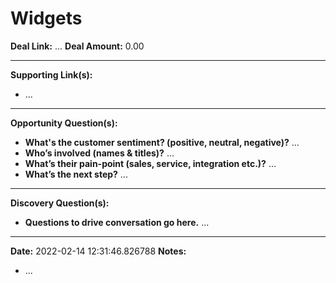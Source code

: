 # Widgets

**Deal Link:** ...
**Deal Amount:** 0.00

- - -

**Supporting Link(s):**

* ...

- - -

**Opportunity Question(s):**

* **What's the customer sentiment? (positive, neutral, negative)?**
...
* **Who’s involved (names & titles)?**
...
* **What’s their pain-point (sales, service, integration etc.)?**
...
* **What’s the next step?**
...

- - -

**Discovery Question(s):**

* **Questions to drive conversation go here.**
...

- - -

**Date:** 2022-02-14 12:31:46.826788
**Notes:**

* ...